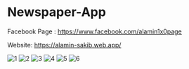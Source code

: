 # Newspaper-App

Facebook Page : https://www.facebook.com/alamin1x0page

Website: https://alamin-sakib.web.app/

![1](https://user-images.githubusercontent.com/55847412/123553880-63426680-d79f-11eb-8c32-d60f25448450.jpg)
![2](https://user-images.githubusercontent.com/55847412/123553882-663d5700-d79f-11eb-8dde-8f451bfcd348.jpg)
![3](https://user-images.githubusercontent.com/55847412/123553885-676e8400-d79f-11eb-98b6-87a397a0b57f.jpg)
![4](https://user-images.githubusercontent.com/55847412/123553886-689fb100-d79f-11eb-8201-cc20fd29dde9.jpg)
![5](https://user-images.githubusercontent.com/55847412/123553889-6a697480-d79f-11eb-958a-d05a51df1659.jpg)
![6](https://user-images.githubusercontent.com/55847412/123553892-6c333800-d79f-11eb-924a-776c554a850a.jpg)

